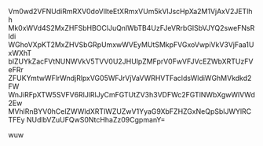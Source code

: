 Vm0wd2VFNUdiRmRXV0doVllteEtXRmxVUm5kVlJscHpXa2M1VjAxV2JETlhh
Mk0xWVd4S2MxZHFSbHBOClJuQnlWbTB4UzFJeVRrbGlSbVJYQ2sweFNsRldi
WGhoVXpKT2MxZHVSbGRpUmxwWVEyMUtSMkpFVGxoVwpiVkV3VjFaa1UxWXhT
blZUYkZacFVtNUNWVkV5TVV0U2JHUlpZMFprV0FwVFJVcEZWbXRTUzFVeFRr
ZFUKYmtwWFlrWndjRlpxVG05WFJrVjVaVWRHVTFacldsWldiWGhMVkdkd2FW
WnJiRFpXTW5SVFV6RlJlRlJyCmFGTUtZV3h3VDFWc2FGTlNWbXgwWlVWd2Ew
MVhlRnBYV0hCelZWWldXRTlWZUZwV1YyaG9XbFZHZGxNeQpSblJWYlRCTFEy
NUdlbVZuUFQwS0NtcHhaZz09CgpmanY=

wuw